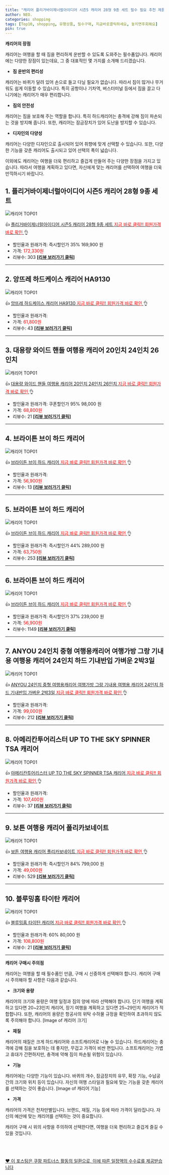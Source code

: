 ```yaml
---
title: "캐리어 플리거바이제너럴아이디어 시즌5 캐리어 28형 9종 세트 필수 필요 추천 제품 비교 최저 가격 비교 장점 구매 후기 구매평"
author: NEO.
categories: shopping
tags: [Top10, shopping, 유행상품, 필수구매, 지금바로클릭하세요, 놓치면후회해요]
pin: true
---
```

**캐리어의 장점**

캐리어는 여행을 할 때 짐을 편리하게 운반할 수 있도록 도와주는 필수품입니다. 캐리어에는 다양한 장점이 있는데요, 그 중 대표적인 몇 가지를 소개해 드리겠습니다.

* **짐 운반의 편리성**

캐리어는 바퀴가 달려 있어 손으로 들고 다닐 필요가 없습니다. 따라서 짐이 많거나 무거워도 쉽게 이동할 수 있습니다. 특히 공항이나 기차역, 버스터미널 등에서 짐을 끌고 다니기에는 캐리어가 매우 편리합니다.

* **짐의 안전성**

캐리어는 짐을 보호해 주는 역할을 합니다. 특히 하드캐리어는 충격에 강해 짐이 파손되는 것을 방지해 줍니다. 또한, 캐리어는 잠금장치가 있어 도난을 방지할 수 있습니다.

* **디자인의 다양성**

캐리어는 다양한 디자인으로 출시되어 있어 취향에 맞게 선택할 수 있습니다. 또한, 다양한 기능을 갖춘 캐리어도 출시되고 있어 선택의 폭이 넓습니다.

이외에도 캐리어는 여행을 더욱 편리하고 즐겁게 만들어 주는 다양한 장점을 가지고 있습니다. 따라서 여행을 계획하고 있다면, 자신에게 맞는 캐리어를 선택하여 여행을 더욱 만끽하시기 바랍니다.

   

## 1. 플리거바이제너럴아이디어 시즌5 캐리어 28형 9종 세트

![캐리어 TOP01](https://thumbnail6.coupangcdn.com/thumbnails/remote/490x490ex/image/retail/images/1152350813570515-48d54835-4ac4-4b19-875e-fa46fe0ca62e.jpg)


👍 [플리거바이제너럴아이디어 시즌5 캐리어 28형 9종 세트 <font color=red> 지금 바로 클릭!! 회원가격 바로 확인 </font> ](https://link.coupang.com/re/AFFSDP?lptag=AF3617701&subid=GithubCoopas&pageKey=7335629255&traceid=V0-153&itemId=18842572324&vendorItemId=85972173808) 👌 


- 할인율과 원래가격: 즉시할인가 35%  169,900   원
- 가격: <span style='color:red'>172,330원</span>
- 리뷰수: 303  [**[리뷰 보러가기 클릭]**](https://link.coupang.com/re/AFFSDP?lptag=AF3617701&subid=GithubCoopas&pageKey=7335629255&traceid=V0-153&itemId=18842572324&vendorItemId=85972173808)

---


   

## 2. 앙뜨레 하드케이스 캐리어 HA9130

![캐리어 TOP01](https://thumbnail10.coupangcdn.com/thumbnails/remote/490x490ex/image/retail/images/2914504315745553-217b7974-e7c4-4c42-9621-0d1197e3f822.jpg)


👍 [앙뜨레 하드케이스 캐리어 HA9130 <font color=red> 지금 바로 클릭!! 회원가격 바로 확인 </font> ](https://link.coupang.com/re/AFFSDP?lptag=AF3617701&subid=GithubCoopas&pageKey=7621393358&traceid=V0-153&itemId=1091184062&vendorItemId=5605011674) 👌 


- 할인율과 원래가격: 
- 가격: <span style='color:red'>61,800원</span>
- 리뷰수: 43  [**[리뷰 보러가기 클릭]**](https://link.coupang.com/re/AFFSDP?lptag=AF3617701&subid=GithubCoopas&pageKey=7621393358&traceid=V0-153&itemId=1091184062&vendorItemId=5605011674)

---


   

## 3. 대용량 와이드 핸들 여행용 캐리어 20인치 24인치 26인치

![캐리어 TOP01](https://thumbnail6.coupangcdn.com/thumbnails/remote/490x490ex/image/vendor_inventory/7157/c45790ac14dde373d4785ff0f1b90b68ce00276ac62731e0b81cc72a7eb9.jpg)


👍 [대용량 와이드 핸들 여행용 캐리어 20인치 24인치 26인치 <font color=red> 지금 바로 클릭!! 회원가격 바로 확인 </font> ](https://link.coupang.com/re/AFFSDP?lptag=AF3617701&subid=GithubCoopas&pageKey=7718610914&traceid=V0-153&itemId=20708812722&vendorItemId=87876210773) 👌 


- 할인율과 원래가격: 쿠폰할인가 95%  98,000   원
- 가격: <span style='color:red'>68,800원</span>
- 리뷰수: 21  [**[리뷰 보러가기 클릭]**](https://link.coupang.com/re/AFFSDP?lptag=AF3617701&subid=GithubCoopas&pageKey=7718610914&traceid=V0-153&itemId=20708812722&vendorItemId=87876210773)

---


   

## 4. 브라이튼 브이 하드 캐리어

![캐리어 TOP01](https://thumbnail9.coupangcdn.com/thumbnails/remote/490x490ex/image/retail/images/2019/04/16/11/2/5045138b-87f2-49b6-85c9-127d658a455a.jpg)


👍 [브라이튼 브이 하드 캐리어 <font color=red> 지금 바로 클릭!! 회원가격 바로 확인 </font> ](https://link.coupang.com/re/AFFSDP?lptag=AF3617701&subid=GithubCoopas&pageKey=208056828&traceid=V0-153&itemId=626071071&vendorItemId=4644103762) 👌 


- 할인율과 원래가격: 
- 가격: <span style='color:red'>56,900원</span>
- 리뷰수: 13  [**[리뷰 보러가기 클릭]**](https://link.coupang.com/re/AFFSDP?lptag=AF3617701&subid=GithubCoopas&pageKey=208056828&traceid=V0-153&itemId=626071071&vendorItemId=4644103762)

---


   

## 5. 브라이튼 브이 하드 캐리어

![캐리어 TOP01](https://thumbnail8.coupangcdn.com/thumbnails/remote/490x490ex/image/retail/images/7570448114489-000860f3-4a17-4edd-8e7e-08012ed1b9b0.jpg)


👍 [브라이튼 브이 하드 캐리어 <font color=red> 지금 바로 클릭!! 회원가격 바로 확인 </font> ](https://link.coupang.com/re/AFFSDP?lptag=AF3617701&subid=GithubCoopas&pageKey=208056828&traceid=V0-153&itemId=626071080&vendorItemId=4644103782) 👌 


- 할인율과 원래가격: 즉시할인가 44%  289,000   원
- 가격: <span style='color:red'>63,750원</span>
- 리뷰수: 253  [**[리뷰 보러가기 클릭]**](https://link.coupang.com/re/AFFSDP?lptag=AF3617701&subid=GithubCoopas&pageKey=208056828&traceid=V0-153&itemId=626071080&vendorItemId=4644103782)

---


   

## 6. 브라이튼 브이 하드 캐리어

![캐리어 TOP01](https://thumbnail9.coupangcdn.com/thumbnails/remote/490x490ex/image/retail/images/2019/04/16/11/0/a353d03e-1b2e-4d9c-a119-e63c8ef0b5e1.jpg)


👍 [브라이튼 브이 하드 캐리어 <font color=red> 지금 바로 클릭!! 회원가격 바로 확인 </font> ](https://link.coupang.com/re/AFFSDP?lptag=AF3617701&subid=GithubCoopas&pageKey=208056828&traceid=V0-153&itemId=626071058&vendorItemId=4644103707) 👌 


- 할인율과 원래가격: 즉시할인가 37%  239,000   원
- 가격: <span style='color:red'>56,900원</span>
- 리뷰수: 1149  [**[리뷰 보러가기 클릭]**](https://link.coupang.com/re/AFFSDP?lptag=AF3617701&subid=GithubCoopas&pageKey=208056828&traceid=V0-153&itemId=626071058&vendorItemId=4644103707)

---


   

## 7. ANYOU 24인치 중형 여행용캐리어 여행가방 그랑 기내용 여행용 캐리어 24인치 하드 기내반입 가벼운 2박3일

![캐리어 TOP01](https://thumbnail7.coupangcdn.com/thumbnails/remote/490x490ex/image/vendor_inventory/9037/2af1f179ee6726a3e9b63d121dd801759c6bf887abe9c5cc84bda3301880.jpg)


👍 [ANYOU 24인치 중형 여행용캐리어 여행가방 그랑 기내용 여행용 캐리어 24인치 하드 기내반입 가벼운 2박3일 <font color=red> 지금 바로 클릭!! 회원가격 바로 확인 </font> ](https://link.coupang.com/re/AFFSDP?lptag=AF3617701&subid=GithubCoopas&pageKey=7476138802&traceid=V0-153&itemId=19518082108&vendorItemId=87247168992) 👌 


- 할인율과 원래가격: 
- 가격: <span style='color:red'>99,000원</span>
- 리뷰수: 212  [**[리뷰 보러가기 클릭]**](https://link.coupang.com/re/AFFSDP?lptag=AF3617701&subid=GithubCoopas&pageKey=7476138802&traceid=V0-153&itemId=19518082108&vendorItemId=87247168992)

---


   

## 8. 아메리칸투어리스터 UP TO THE SKY SPINNER TSA 캐리어

![캐리어 TOP01](https://thumbnail9.coupangcdn.com/thumbnails/remote/490x490ex/image/rs_quotation_api/wgsktoq4/845600e4d1c0413ca3e58e0c621aeee8.jpg)


👍 [아메리칸투어리스터 UP TO THE SKY SPINNER TSA 캐리어 <font color=red> 지금 바로 클릭!! 회원가격 바로 확인 </font> ](https://link.coupang.com/re/AFFSDP?lptag=AF3617701&subid=GithubCoopas&pageKey=1343349103&traceid=V0-153&itemId=3073700081&vendorItemId=76144886022) 👌 


- 할인율과 원래가격: 
- 가격: <span style='color:red'>107,400원</span>
- 리뷰수: 37  [**[리뷰 보러가기 클릭]**](https://link.coupang.com/re/AFFSDP?lptag=AF3617701&subid=GithubCoopas&pageKey=1343349103&traceid=V0-153&itemId=3073700081&vendorItemId=76144886022)

---


   

## 9. 보튼 여행용 캐리어 폴리카보네이트

![캐리어 TOP01](https://thumbnail9.coupangcdn.com/thumbnails/remote/490x490ex/image/vendor_inventory/9373/8cc7441d3b06591f3cf85ec75cfd304418ba49a128e0d79a71207c393524.jpg)


👍 [보튼 여행용 캐리어 폴리카보네이트 <font color=red> 지금 바로 클릭!! 회원가격 바로 확인 </font> ](https://link.coupang.com/re/AFFSDP?lptag=AF3617701&subid=GithubCoopas&pageKey=6899363571&traceid=V0-153&itemId=16588850523&vendorItemId=84983475882) 👌 


- 할인율과 원래가격: 즉시할인가 84%  799,000   원
- 가격: <span style='color:red'>49,000원</span>
- 리뷰수: 529  [**[리뷰 보러가기 클릭]**](https://link.coupang.com/re/AFFSDP?lptag=AF3617701&subid=GithubCoopas&pageKey=6899363571&traceid=V0-153&itemId=16588850523&vendorItemId=84983475882)

---


   

## 10. 블루밍홈 타이탄 캐리어

![캐리어 TOP01](https://thumbnail7.coupangcdn.com/thumbnails/remote/490x490ex/image/retail/images/2017/08/04/12/8/fcaca1c0-3c28-4269-91b4-edda2807ecff.jpg)


👍 [블루밍홈 타이탄 캐리어 <font color=red> 지금 바로 클릭!! 회원가격 바로 확인 </font> ](https://link.coupang.com/re/AFFSDP?lptag=AF3617701&subid=GithubCoopas&pageKey=29829002&traceid=V0-153&itemId=114021284&vendorItemId=3226043649) 👌 


- 할인율과 원래가격: 60%  80,000   원
- 가격: <span style='color:red'>108,800원</span>
- 리뷰수: 21  [**[리뷰 보러가기 클릭]**](https://link.coupang.com/re/AFFSDP?lptag=AF3617701&subid=GithubCoopas&pageKey=29829002&traceid=V0-153&itemId=114021284&vendorItemId=3226043649)

---
**캐리어 구매시 주의점**

캐리어는 여행을 할 때 필수품인 만큼, 구매 시 신중하게 선택해야 합니다. 캐리어 구매 시 주의해야 할 사항은 다음과 같습니다.

* **크기와 용량**

캐리어의 크기와 용량은 여행 일정과 짐의 양에 따라 선택해야 합니다. 단기 여행을 계획하고 있다면 20~23인치 캐리어, 장기 여행을 계획하고 있다면 25~29인치 캐리어가 적합합니다. 또한, 캐리어의 용량은 항공사의 위탁 수하물 규정을 확인하여 초과하지 않도록 주의해야 합니다.
[Image of 캐리어 크기]
* **재질**

캐리어의 재질은 크게 하드캐리어와 소프트캐리어로 나눌 수 있습니다. 하드캐리어는 충격에 강해 짐을 보호하는 데 좋지만, 무겁고 가격이 비싼 편입니다. 소프트캐리어는 가볍고 휴대가 간편하지만, 충격에 약해 짐이 파손될 위험이 있습니다.

* **기능**

캐리어에는 다양한 기능이 있습니다. 바퀴의 개수, 잠금장치의 유무, 확장 기능, 수납공간의 크기와 위치 등이 있습니다. 자신의 여행 스타일과 필요에 맞는 기능을 갖춘 캐리어를 선택하는 것이 좋습니다.
[Image of 캐리어 기능]
* **가격**

캐리어의 가격은 천차만별입니다. 브랜드, 재질, 기능 등에 따라 가격이 달라집니다. 자신의 예산에 맞는 캐리어를 선택하는 것이 중요합니다.

캐리어 구매 시 위의 사항을 주의하여 선택한다면, 여행을 더욱 편리하고 즐겁게 즐길 수 있을 것입니다.<br><br><br><br><br> [ ❤  이 포스팅은 쿠팡 파트너스 활동의 일환으로, 이에 따른 일정액의 수수료를 제공받습니다](https://link.coupang.com/a/bcEFyh)